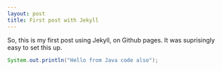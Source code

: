 ```yaml
---
layout: post
title: First post with Jekyll
---
```


So, this is my first post using Jekyll, on Github pages. It was
suprisingly easy to set this up.

```java
System.out.println("Hello from Java code also");
```
